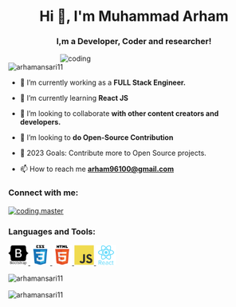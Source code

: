 
<h1 align="center">Hi 👋, I'm Muhammad Arham</h1>
<h3 align="center">I,m a Developer, Coder and researcher!</h3>

 <img align="right" alt="coding" width="400" src="https://cdn.dribbble.com/users/1162077/screenshots/3848914/programmer.gif">

<p align="left"> <img src="https://komarev.com/ghpvc/?username=arhamansari11&label=Profile%20views&color=0e75b6&style=flat" alt="arhamansari11" /> </p>

- 🔭 I’m currently working as a **FULL Stack Engineer.**

- 🌱 I’m currently learning **React JS**

- 👯 I’m looking to collaborate **with other content creators and developers.**

- 🤝 I’m looking to **do Open-Source Contribution**

- 🥅 2023 Goals: Contribute more to Open Source projects.
  
- 📫 How to reach me **arham96100@gmail.com**

<h3 align="left">Connect with me:</h3>
<p align="left">
<a href="https://instagram.com/coding.master_" target="blank"><img align="center" src="https://raw.githubusercontent.com/rahuldkjain/github-profile-readme-generator/master/src/images/icons/Social/instagram.svg" alt="coding.master" height="30" width="40" /></a>
</p>

<h3 align="left">Languages and Tools:</h3>
<p align="left"><a href="https://getbootstrap.com" target="_blank" rel="noreferrer"> <img src="https://raw.githubusercontent.com/devicons/devicon/master/icons/bootstrap/bootstrap-plain-wordmark.svg" alt="bootstrap" width="40" height="40"/> </a> <a href="https://www.w3schools.com/css/" target="_blank" rel="noreferrer"> <img src="https://raw.githubusercontent.com/devicons/devicon/master/icons/css3/css3-original-wordmark.svg" alt="css3" width="40" height="40"/> </a> <a href="https://www.w3.org/html/" target="_blank" rel="noreferrer"> <img src="https://raw.githubusercontent.com/devicons/devicon/master/icons/html5/html5-original-wordmark.svg" alt="html5" width="40" height="40"/> </a> <a href="https://developer.mozilla.org/en-US/docs/Web/JavaScript" target="_blank" rel="noreferrer"> <img src="https://raw.githubusercontent.com/devicons/devicon/master/icons/javascript/javascript-original.svg" alt="javascript" width="40" height="40"/> </a> <a href="https://reactjs.org/" target="_blank" rel="noreferrer"> <img src="https://raw.githubusercontent.com/devicons/devicon/master/icons/react/react-original-wordmark.svg" alt="react" width="40" height="40"/> </a> </p>

<p><img align="center" src="https://github-readme-stats.vercel.app/api/top-langs?username=arhamansari11&show_icons=true&locale=en&layout=compact" alt="arhamansari11" /></p>

<p><img align="center" src="https://github-readme-streak-stats.herokuapp.com/?user=arhamansari11&" alt="arhamansari11" /></p>
